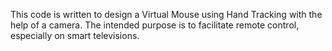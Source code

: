 This code is written to design a Virtual Mouse using Hand Tracking with the help of a camera. The intended purpose is to facilitate remote control, especially on smart televisions.
